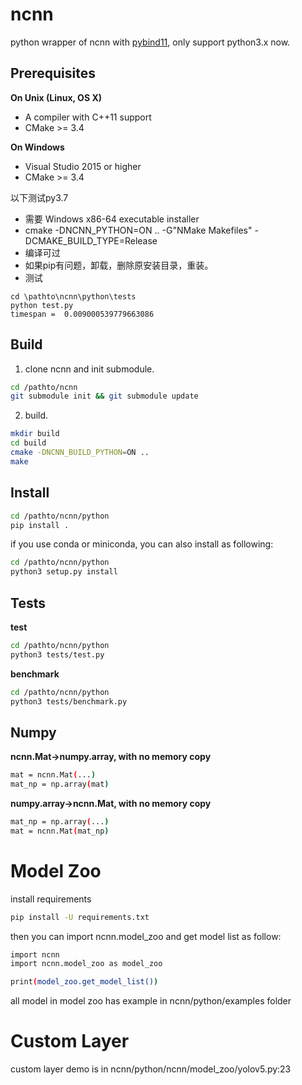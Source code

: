 # ncnn
python wrapper of ncnn with [pybind11](https://github.com/pybind/pybind11), only support python3.x now.

## Prerequisites

**On Unix (Linux, OS X)**

* A compiler with C++11 support
* CMake >= 3.4

**On Windows**

* Visual Studio 2015 or higher
* CMake >= 3.4

以下测试py3.7
* 需要 Windows x86-64 executable installer
* cmake -DNCNN_PYTHON=ON ..   -G"NMake Makefiles" -DCMAKE_BUILD_TYPE=Release
* 编译可过
* 如果pip有问题，卸载，删除原安装目录，重装。
* 测试 
```
cd \pathto\ncnn\python\tests
python test.py
timespan =  0.009000539779663086
```

## Build
1. clone ncnn and init submodule.
```bash
cd /pathto/ncnn
git submodule init && git submodule update
```
2. build.
```bash
mkdir build
cd build
cmake -DNCNN_BUILD_PYTHON=ON ..
make
```

## Install
```bash
cd /pathto/ncnn/python
pip install .
```

if you use conda or miniconda, you can also install as following:
```bash
cd /pathto/ncnn/python
python3 setup.py install
```

## Tests
**test**
```bash
cd /pathto/ncnn/python
python3 tests/test.py
```

**benchmark**

```bash
cd /pathto/ncnn/python
python3 tests/benchmark.py
```

## Numpy
**ncnn.Mat->numpy.array, with no memory copy**

```bash
mat = ncnn.Mat(...)
mat_np = np.array(mat)
```

**numpy.array->ncnn.Mat, with no memory copy**
```bash
mat_np = np.array(...)
mat = ncnn.Mat(mat_np)
```

# Model Zoo
install requirements
```bash
pip install -U requirements.txt
```
then you can import ncnn.model_zoo and get model list as follow:
```bash
import ncnn
import ncnn.model_zoo as model_zoo

print(model_zoo.get_model_list())
```
all model in model zoo has example in ncnn/python/examples folder

# Custom Layer

custom layer demo is in ncnn/python/ncnn/model_zoo/yolov5.py:23
